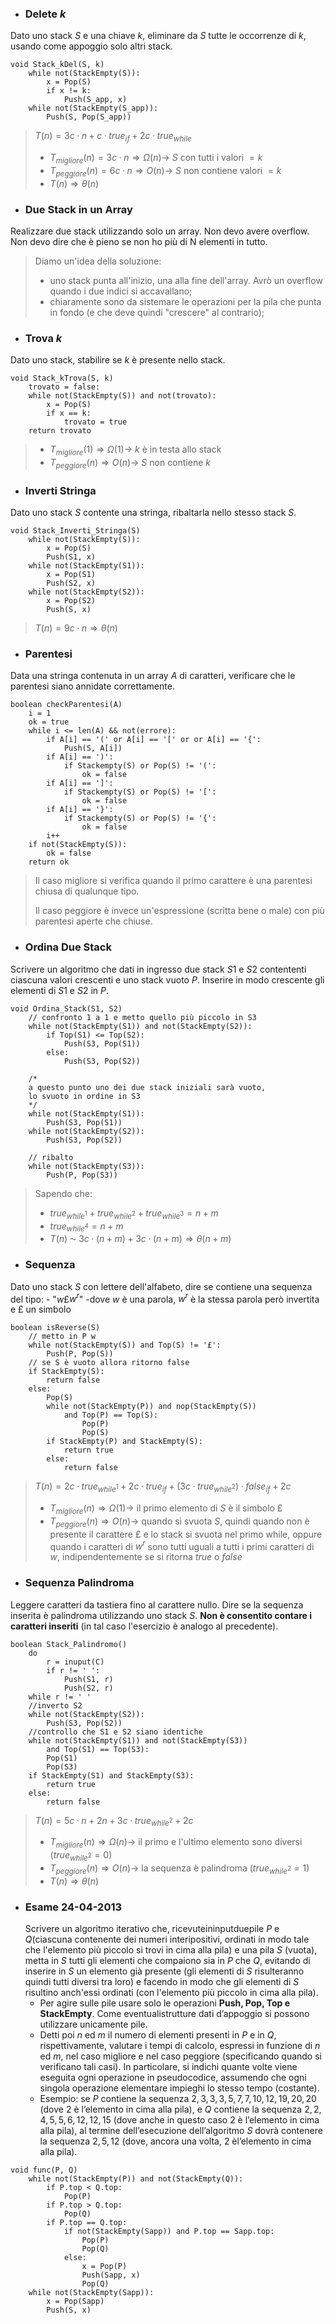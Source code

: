 - ### Delete $k$
Dato uno stack $S$ e una chiave $k$, eliminare da $S$ tutte le occorrenze di $k$, usando come appoggio solo altri stack.
``` Pseudocodice TI:"Push" "FOLD"
void Stack_kDel(S, k)
	while not(StackEmpty(S)):
		x = Pop(S)
		if x != k:
			Push(S_app, x)
	while not(StackEmpty(S_app)):
		Push(S, Pop(S_app))
```

>$T(n)=3c·n + c·true_{if}+2c·true_{while}$
>- $T_{migliore}(n) = 3c·n \Rightarrow Ω(n) \rightarrow$ $S$ con tutti i valori $=k$
>- $T_{peggiore}(n) = 6c·n \Rightarrow O(n) \rightarrow$ $S$ non contiene valori $=k$
>- $T(n) \Rightarrow θ(n)$

- ### Due Stack in un Array
Realizzare due stack utilizzando solo un array. Non devo avere overflow. Non devo dire che è pieno se non ho più di N elementi in tutto.

>Diamo un'idea della soluzione:
>- uno stack punta all'inizio, una alla fine dell'array. Avrò un overflow quando i due indici si accavallano;
>- chiaramente sono da sistemare le operazioni per la pila che punta in fondo (e che deve quindi "crescere" al contrario);

- ### Trova $k$
Dato uno stack, stabilire se $k$ è presente nello stack.
``` Pseudocodice TI:"Push" "FOLD"
void Stack_kTrova(S, k)
	trovato = false:
	while not(StackEmpty(S)) and not(trovato):
		x = Pop(S)
		if x == k:
			trovato = true
	return trovato
```

>- $T_{migliore}(1) \Rightarrow Ω(1) \rightarrow$ $k$ è in testa allo stack
>- $T_{peggiore}(n) \Rightarrow O(n) \rightarrow$ $S$ non contiene $k$

- ### Inverti Stringa
Dato uno stack $S$ contente una stringa, ribaltarla nello stesso stack $S$.

``` Pseudocodice TI:"Stack_Inverti_Stringa" "FOLD"
void Stack_Inverti_Stringa(S)
	while not(StackEmpty(S)):
		x = Pop(S)
		Push(S1, x)
	while not(StackEmpty(S1)):
		x = Pop(S1)
		Push(S2, x)
	while not(StackEmpty(S2)):
		x = Pop(S2)
		Push(S, x)
```

>$T(n)=9c·n \Rightarrow θ(n)$ 

- ### Parentesi
Data una stringa contenuta in un array $A$ di caratteri, verificare che le parentesi siano annidate correttamente.

``` Pseudocodice TI:"checkParentesi" "FOLD"
boolean checkParentesi(A)
	i = 1
	ok = true
	while i <= len(A) && not(errore):
		if A[i] == '(' or A[i] == '[' or or A[i] == '{':
			Push(S, A[i])
		if A[i] == ')':
			if Stackempty(S) or Pop(S) != '(':
				ok = false
		if A[i] == ']':
			if Stackempty(S) or Pop(S) != '[':
				ok = false
		if A[i] == '}':
			if Stackempty(S) or Pop(S) != '{':
				ok = false
		i++
	if not(StackEmpty(S)):
		ok = false
	return ok
```

>Il caso migliore si verifica quando il primo carattere è una parentesi chiusa di qualunque tipo. 
>
>Il caso peggiore è invece un'espressione (scritta bene o male) con più parentesi aperte che chiuse.

- ### Ordina Due Stack
Scrivere un algoritmo che dati in ingresso due stack $S1$ e $S2$ contententi ciascuna valori crescenti e uno stack vuoto $P$. Inserire in modo crescente gli elementi di $S1$ e $S2$ in $P$.

``` Pseudocodice TI:"Ordina_Stack" "FOLD"
void Ordina_Stack(S1, S2)
	// confronto 1 a 1 e metto quello più piccolo in S3
	while not(StackEmpty(S1)) and not(StackEmpty(S2)):
		if Top(S1) <= Top(S2):
			Push(S3, Pop(S1))
		else:
			Push(S3, Pop(S2))
			
	/*
	a questo punto uno dei due stack iniziali sarà vuoto, 
	lo svuoto in ordine in S3
	*/
	while not(StackEmpty(S1)):
		Push(S3, Pop(S1))
	while not(StackEmpty(S2)):
		Push(S3, Pop(S2))
		
	// ribalto
	while not(StackEmpty(S3)):
		Push(P, Pop(S3))
```

>Sapendo che:
>- $true_{while^1}+true_{while^2}+true_{while^3}=n+m$
>- $true_{while^4}=n+m$
>- $T(n)$ ⁓ $3c·(n+m)+3c·(n+m) \Rightarrow θ(n+m)$

- ### Sequenza
Dato uno stack $S$ con lettere dell'alfabeto, dire se contiene una sequenza del tipo:
	- "$w$£$w^r$" 
	-dove $w$ è una parola, $w^r$ è la stessa parola però invertita e £ un simbolo

``` Pseudocodice TI:"isReverse" "FOLD"
boolean isReverse(S)
	// metto in P w
	while not(StackEmpty(S)) and Top(S) != '£':
		Push(P, Pop(S))
	// se S è vuoto allora ritorno false
	if StackEmpty(S):
		return false
	else:
		Pop(S)
		while not(StackEmpty(P)) and nop(StackEmpty(S)) 
			and Top(P) == Top(S):
				Pop(P)
				Pop(S)
		if StackEmpty(P) and StackEmpty(S):
			return true
		else:
			return false
```

>$T(n)=2c·true_{while^1}+2c·true_{if}+(3c·true_{while^2})·false_{if} + 2c$
>- $T_{migliore}(n)\Rightarrow Ω(1) \rightarrow$ il primo elemento di $S$ è il simbolo £
> - $T_{peggiore}(n) \Rightarrow O(n) \rightarrow$ quando si svuota $S$, quindi quando non è presente il carattere £ e lo stack si svuota nel primo while, oppure quando i caratteri di $w^r$  sono tutti uguali a tutti i primi caratteri di $w$, indipendentemente se si ritorna $true$ o $false$

- ### Sequenza Palindroma
Leggere caratteri da tastiera fino al carattere nullo. Dire se la sequenza inserita è palindroma utilizzando uno stack $S$. **Non è consentito contare i caratteri inseriti** (in tal caso l'esercizio è analogo al precedente).

``` Pseudocodice TI:"Stack_Palindromo" "FOLD"
boolean Stack_Palindromo()
	do 
		r = inuput(C)
		if r != ' ':
			Push(S1, r)
			Push(S2, r)
	while r != ' ' 
	//inverto S2
	while not(StackEmpty(S2)):
		Push(S3, Pop(S2))
	//controllo che S1 e S2 siano identiche
	while not(StackEmpty(S1)) and not(StackEmpty(S3))
		and Top(S1) == Top(S3):
		Pop(S1)
		Pop(S3)
	if StackEmpty(S1) and StackEmpty(S3):
		return true
	else:
		return false
```

>$T(n)=5c·n+2n+3c·true_{while^2}+2c$
>- $T_{migliore}(n)\Rightarrow Ω(n) \rightarrow$ il primo e l'ultimo elemento sono diversi $(true_{while^2}=0)$
> - $T_{peggiore}(n) \Rightarrow O(n) \rightarrow$ la sequenza è palindroma $(true_{while^2}=1)$
> - $T(n) \Rightarrow θ(n)$

- ### Esame 24-04-2013
	Scrivere un algoritmo iterativo che, ricevuteininputduepile $P$ e $Q$(ciascuna contenente dei numeri interipositivi, ordinati in modo tale che l'elemento più piccolo si trovi in cima alla pila) e una pila $S$ (vuota), metta in $S$ tutti gli elementi che compaiono sia in $P$ che $Q$, evitando di inserire in $S$ un elemento già presente (gli elementi di $S$ risulteranno quindi tutti diversi tra loro) e facendo in modo che gli elementi di $S$ risultino anch'essi ordinati (con l'elemento più piccolo in cima alla pila). 
	- Per agire sulle pile usare solo le operazioni **Push, Pop, Top e StackEmpty**. Come eventualistrutture dati d’appoggio si possono utilizzare unicamente pile.
	- Detti poi $n$ ed $m$ il numero di elementi presenti in $P$ e in $Q$, rispettivamente, valutare i tempi di calcolo, espressi in funzione di $n$ ed $m$, nel caso migliore e  nel caso peggiore (specificando quando si verificano tali casi). In particolare, si indichi quante volte viene eseguita ogni operazione in pseudocodice, assumendo che ogni singola operazione elementare impieghi lo stesso tempo (costante).
	- Esempio: se $P$ contiene la sequenza $2, 3, 3,3, 5, 7,7,10, 12, 19,20,20$ (dove 2 è l’elemento in cima alla pila), e $Q$ contiene la sequenza $2,2,4, 5,5,6, 12,12,15$ (dove anche in questo caso 2 è l’elemento in cima alla pila), al termine dell’esecuzione dell’algoritmo $S$ dovrà contenere la sequenza $2, 5, 12$ (dove, ancora una volta, 2 èl’elemento in cima alla pila).

``` Pseudocodice TI:"func" "FOLD"
void func(P, Q)
	while not(StackEmpty(P)) and not(StackEmpty(Q)):
		if P.top < Q.top:
			Pop(P)
		if P.top > Q.top:
			Pop(Q)
		if P.top == Q.top:
			if not(StackEmpty(Sapp)) and P.top == Sapp.top:
				Pop(P)
				Pop(Q)
			else:
				x = Pop(P)
				Push(Sapp, x)
				Pop(Q)
	while not(StackEmpty(Sapp)):
		x = Pop(Sapp)
		Push(S, x)
```